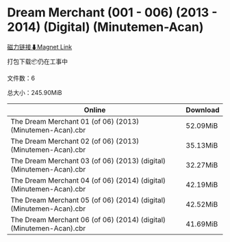 # Dream Merchant (001 - 006) (2013 - 2014) (Digital) (Minutemen-Acan)

[磁力链接⬇Magnet Link](magnet:?xt=urn:btih:f67fbb2c816fffc8f684960287377329d92b04b5&dn=Dream%20Merchant%20%28001%20-%20006%29%20%282013%20-%202014%29%20%28Digital%29%20%28Minutemen-Acan%29)

打包下载📦仍在工事中

文件数：6

总大小：245.90MiB

Online | Download
--- | ---
The Dream Merchant 01 (of 06) (2013) (Minutemen-Acan).cbr | 52.09MiB
The Dream Merchant 02 (of 06) (2013) (Minutemen-Acan).cbr | 35.13MiB
The Dream Merchant 03 (of 06) (2013) (digital) (Minutemen-Acan).cbr | 32.27MiB
The Dream Merchant 04 (of 06) (2014) (digital) (Minutemen-Acan).cbr | 42.19MiB
The Dream Merchant 05 (of 06) (2014) (digital) (Minutemen-Acan).cbr | 42.52MiB
The Dream Merchant 06 (of 06) (2014) (digital) (Minutemen-Acan).cbr | 41.69MiB